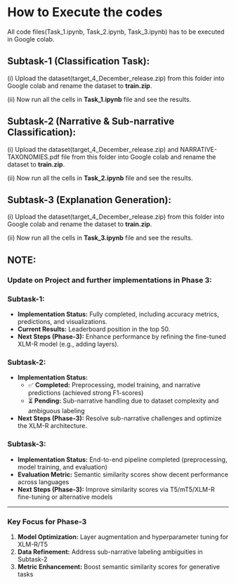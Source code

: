 # How to Execute the codes

All code files(Task_1.ipynb, Task_2.ipynb, Task_3.ipynb) has to be executed in Google colab.

## Subtask-1 (Classification Task):

(i) Upload the dataset(target_4_December_release.zip) from this folder into Google colab and rename the dataset to **train.zip**.

(ii) Now run all the cells in **Task_1.ipynb** file and see the results.


## Subtask-2 (Narrative & Sub-narrative Classification):

(i) Upload the dataset(target_4_December_release.zip) and NARRATIVE-TAXONOMIES.pdf file from this folder into Google colab and rename the dataset to **train.zip**.

(ii) Now run all the cells in **Task_2.ipynb** file and see the results.


## Subtask-3 (Explanation Generation):

(i) Upload the dataset(target_4_December_release.zip) from this folder into Google colab and rename the dataset to **train.zip**.

(ii) Now run all the cells in **Task_3.ipynb** file and see the results.

## NOTE: 
### Update on Project and further implementations in Phase 3:

### Subtask-1:
- **Implementation Status:** Fully completed, including accuracy metrics, predictions, and visualizations.
- **Current Results:** Leaderboard position in the top 50.
- **Next Steps (Phase-3):** Enhance performance by refining the fine-tuned XLM-R model (e.g., adding layers).

### Subtask-2:
- **Implementation Status:**
  - ✅ **Completed:** Preprocessing, model training, and narrative predictions (achieved strong F1-scores)
  - ⏳ **Pending:** Sub-narrative handling due to dataset complexity and ambiguous labeling
- **Next Steps (Phase-3):** Resolve sub-narrative challenges and optimize the XLM-R architecture.

### Subtask-3:
- **Implementation Status:** End-to-end pipeline completed (preprocessing, model training, and evaluation)
- **Evaluation Metric:** Semantic similarity scores show decent performance across languages
- **Next Steps (Phase-3):** Improve similarity scores via T5/mT5/XLM-R fine-tuning or alternative models

---

### Key Focus for Phase-3
1. **Model Optimization:** Layer augmentation and hyperparameter tuning for XLM-R/T5
2. **Data Refinement:** Address sub-narrative labeling ambiguities in Subtask-2
3. **Metric Enhancement:** Boost semantic similarity scores for generative tasks

